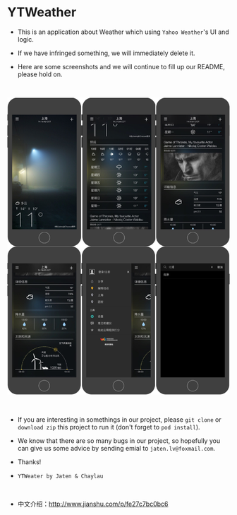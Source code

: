 # YTWeather

* This is an application about Weather which using `Yahoo Weather`'s UI and logic.

* If we have infringed something, we will immediately delete it.

* Here are some screenshots and we will continue to fill up our README, please hold on.

<br>

![](https://github.com/jatenlv/YTWeather/raw/master/Screenshots.jpeg)

<br>

* If you are interesting in somethings in our project, please `git clone` or `download zip` this project to run it (don't forget to `pod install`).

* We know that there are so many bugs in our project, so hopefully you can give us some advice by sending emial to `jaten.lv@foxmail.com`.

* Thanks!

* `YTWeater by Jaten & Chaylau`

<br>

* 中文介绍：http://www.jianshu.com/p/fe27c7bc0bc6
